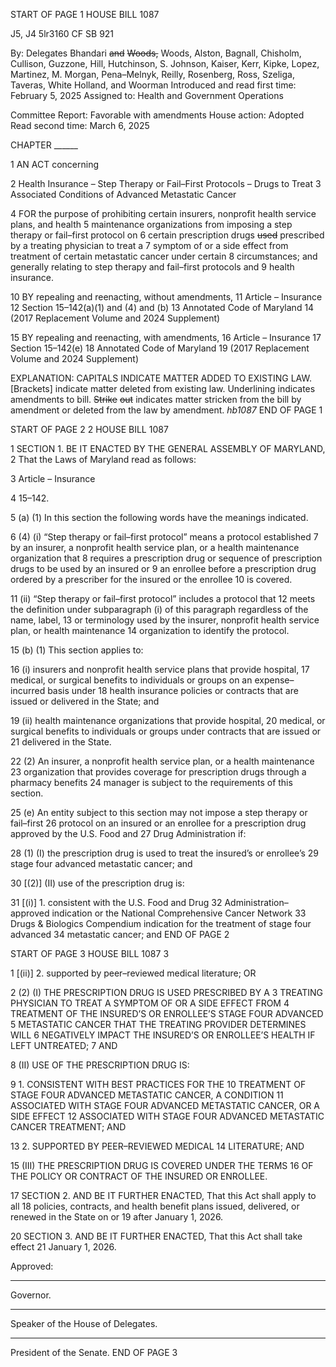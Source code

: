 START OF PAGE 1
HOUSE BILL 1087

J5, J4 5lr3160
CF SB 921

By: Delegates Bhandari ~~and~~ ~~Woods,~~ Woods, Alston, Bagnall, Chisholm, Cullison,
Guzzone, Hill, Hutchinson, S. Johnson, Kaiser, Kerr, Kipke, Lopez,
Martinez, M. Morgan, Pena–Melnyk, Reilly, Rosenberg, Ross, Szeliga,
Taveras, White Holland, and Woorman
Introduced and read first time: February 5, 2025
Assigned to: Health and Government Operations

Committee Report: Favorable with amendments
House action: Adopted
Read second time: March 6, 2025

CHAPTER ______

1 AN ACT concerning

2 Health Insurance – Step Therapy or Fail–First Protocols – Drugs to Treat
3 Associated Conditions of Advanced Metastatic Cancer

4 FOR the purpose of prohibiting certain insurers, nonprofit health service plans, and health
5 maintenance organizations from imposing a step therapy or fail–first protocol on
6 certain prescription drugs ~~used~~ prescribed by a treating physician to treat a
7 symptom of or a side effect from treatment of certain metastatic cancer under certain
8 circumstances; and generally relating to step therapy and fail–first protocols and
9 health insurance.

10 BY repealing and reenacting, without amendments,
11 Article – Insurance
12 Section 15–142(a)(1) and (4) and (b)
13 Annotated Code of Maryland
14 (2017 Replacement Volume and 2024 Supplement)

15 BY repealing and reenacting, with amendments,
16 Article – Insurance
17 Section 15–142(e)
18 Annotated Code of Maryland
19 (2017 Replacement Volume and 2024 Supplement)

EXPLANATION: CAPITALS INDICATE MATTER ADDED TO EXISTING LAW.
[Brackets] indicate matter deleted from existing law.
Underlining indicates amendments to bill.
~~Strike~~ ~~out~~ indicates matter stricken from the bill by amendment or deleted from the law by
amendment. *hb1087*
END OF PAGE 1

START OF PAGE 2
2 HOUSE BILL 1087

1 SECTION 1. BE IT ENACTED BY THE GENERAL ASSEMBLY OF MARYLAND,
2 That the Laws of Maryland read as follows:

3 Article – Insurance

4 15–142.

5 (a) (1) In this section the following words have the meanings indicated.

6 (4) (i) “Step therapy or fail–first protocol” means a protocol established
7 by an insurer, a nonprofit health service plan, or a health maintenance organization that
8 requires a prescription drug or sequence of prescription drugs to be used by an insured or
9 an enrollee before a prescription drug ordered by a prescriber for the insured or the enrollee
10 is covered.

11 (ii) “Step therapy or fail–first protocol” includes a protocol that
12 meets the definition under subparagraph (i) of this paragraph regardless of the name, label,
13 or terminology used by the insurer, nonprofit health service plan, or health maintenance
14 organization to identify the protocol.

15 (b) (1) This section applies to:

16 (i) insurers and nonprofit health service plans that provide hospital,
17 medical, or surgical benefits to individuals or groups on an expense–incurred basis under
18 health insurance policies or contracts that are issued or delivered in the State; and

19 (ii) health maintenance organizations that provide hospital,
20 medical, or surgical benefits to individuals or groups under contracts that are issued or
21 delivered in the State.

22 (2) An insurer, a nonprofit health service plan, or a health maintenance
23 organization that provides coverage for prescription drugs through a pharmacy benefits
24 manager is subject to the requirements of this section.

25 (e) An entity subject to this section may not impose a step therapy or fail–first
26 protocol on an insured or an enrollee for a prescription drug approved by the U.S. Food and
27 Drug Administration if:

28 (1) (I) the prescription drug is used to treat the insured’s or enrollee’s
29 stage four advanced metastatic cancer; and

30 [(2)] (II) use of the prescription drug is:

31 [(i)] 1. consistent with the U.S. Food and Drug
32 Administration–approved indication or the National Comprehensive Cancer Network
33 Drugs & Biologics Compendium indication for the treatment of stage four advanced
34 metastatic cancer; and
END OF PAGE 2

START OF PAGE 3
HOUSE BILL 1087 3

1 [(ii)] 2. supported by peer–reviewed medical literature; OR

2 (2) (I) THE PRESCRIPTION DRUG IS USED PRESCRIBED BY A
3 TREATING PHYSICIAN TO TREAT A SYMPTOM OF OR A SIDE EFFECT FROM
4 TREATMENT OF THE INSURED’S OR ENROLLEE’S STAGE FOUR ADVANCED
5 METASTATIC CANCER THAT THE TREATING PROVIDER DETERMINES WILL
6 NEGATIVELY IMPACT THE INSURED’S OR ENROLLEE’S HEALTH IF LEFT UNTREATED;
7 AND

8 (II) USE OF THE PRESCRIPTION DRUG IS:

9 1. CONSISTENT WITH BEST PRACTICES FOR THE
10 TREATMENT OF STAGE FOUR ADVANCED METASTATIC CANCER, A CONDITION
11 ASSOCIATED WITH STAGE FOUR ADVANCED METASTATIC CANCER, OR A SIDE EFFECT
12 ASSOCIATED WITH STAGE FOUR ADVANCED METASTATIC CANCER TREATMENT; AND

13 2. SUPPORTED BY PEER–REVIEWED MEDICAL
14 LITERATURE; AND

15 (III) THE PRESCRIPTION DRUG IS COVERED UNDER THE TERMS
16 OF THE POLICY OR CONTRACT OF THE INSURED OR ENROLLEE.

17 SECTION 2. AND BE IT FURTHER ENACTED, That this Act shall apply to all
18 policies, contracts, and health benefit plans issued, delivered, or renewed in the State on or
19 after January 1, 2026.

20 SECTION 3. AND BE IT FURTHER ENACTED, That this Act shall take effect
21 January 1, 2026.

Approved:

________________________________________________________________________________
Governor.

________________________________________________________________________________
Speaker of the House of Delegates.

________________________________________________________________________________
President of the Senate.
END OF PAGE 3